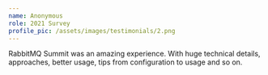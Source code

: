 ```yaml
---
name: Anonymous
role: 2021 Survey
profile_pic: /assets/images/testimonials/2.png
---
```


RabbitMQ Summit was an amazing experience. With huge technical details, approaches, better usage, tips from configuration to usage and so on. 
